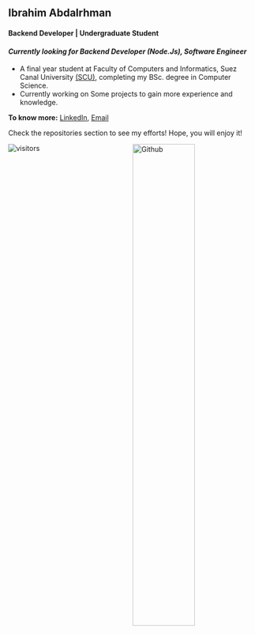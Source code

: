
## Ibrahim Abdalrhman

#### Backend Developer | Undergraduate Student
#### *Currently looking for Backend Developer (Node.Js), Software Engineer*
- A final year student at Faculty of Computers and Informatics, Suez Canal University [(SCU)](http://suez.edu.eg), completing my BSc. degree in Computer Science. 
- Currently working on Some projects to gain more experience and knowledge.

**To know more:**  [LinkedIn](https://www.linkedin.com/in/ibrahimabdalrhman), [Email](ibrahimabdalrhman20@gmail.com)

Check the repositories section to see my efforts! Hope, you will enjoy it!

<a href="https://www.abdelrahmanbayoumi.ml/"><img align="right" width="50%" alt="Github" src="https://github-readme-stats.vercel.app/api?username=ibrahimabdalrhman&theme=algolia&show_icons=true&count_private=true&bg_color=1e2b3c&border_color=B2E0FF&icon_color=95ccff&border_radius=20&include_all_commits=true" /></a>

![visitors](https://visitor-badge.laobi.icu/badge?page_id=ibrahimabdalrhman)

